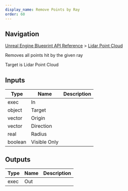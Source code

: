 ```yaml
---
display_name: Remove Points by Ray
order: 60
---
```

## Navigation

[Unreal Engine Blueprint API Reference](https://dev.epicgames.com/documentation/en-us/unreal-engine/BlueprintAPI) > [Lidar Point Cloud](https://dev.epicgames.com/documentation/en-us/unreal-engine/BlueprintAPI/LidarPointCloud)

Removes all points hit by the given ray

Target is Lidar Point Cloud

## Inputs

| Type | Name | Description |
| --- | --- | --- |
| exec | In |  |
| object | Target |  |
| vector | Origin |  |
| vector | Direction |  |
| real | Radius |  |
| boolean | Visible Only |  |

## Outputs

| Type | Name | Description |
| --- | --- | --- |
| exec | Out |  |
